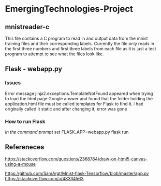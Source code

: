 # EmergingTechnologies-Project

## mnistreader-c
This file contains a C program to read in and output data from the mnist training files and their corresponding labels.
Currently the file only reads in the first three numbers and first three labels from each file as it is 
just a test program to attempt to see what the files look like.

## Flask - webapp.py

### Issues
Error message jinja2.exceptions.TemplateNotFound appeared when trying to load the html page 
Google answer and found that the folder holding the application.html file must be called templates
for Flask to find it. I had originally called it static and after changing it, error was gone

### How to run Flask
*In the command prompt*
set FLASK_APP=webapp.py
flask run

## Refereneces
https://stackoverflow.com/questions/2368784/draw-on-html5-canvas-using-a-mouse

https://github.com/SamArgt/Mnist-flask-Tensorflow/blob/master/app.py
https://stackoverflow.com/a/48334563